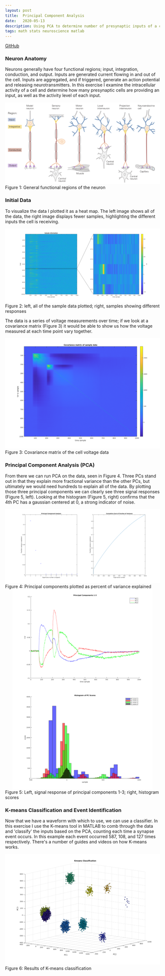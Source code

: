 ```yaml
---
layout: post
title:  Principal Component Analysis
date:   2020-05-13
description: Using PCA to determine number of presynaptic inputs of a cell
tags: math stats neuroscience matlab
---
```


<p>
  <a href=""></a><div class=""></div>
  <a href="https://github.com/alexanderhay2020/408/blob/master/hw/hw5/homework5.m"><div class="color-button">GitHub</div></a>
</p>

### Neuron Anatomy

Neurons generally have four functional regions; input, integration, conduction, and output. Inputs are generated current flowing in and out of the cell. Inputs are aggregated, and if triggered, generate an action potential and releasing neurotransmitters. In this exercise I examine the intracellular activity of a cell and determine how many presynaptic cells are providing an input, as well as the activity level of each input.

<div class="img_row">
  <img class="col three" src="/assets/pca/fig_01.png">
</div>
<div class="col three caption">
  Figure 1: General functional regions of the neuron
</div>

### Initial Data

To visualize the data I plotted it as a heat map. The left image shows all of the data, the right image displays fewer samples, highlighting the different inputs the cell is receiving.

<div class="img_row">
  <img class="col three" src="/assets/pca/fig_02.png">
</div>
<div class="col three caption">
  Figure 2: left, all of the sample data plotted; right, samples showing different responses
</div>

The data is a series of voltage measurements over time; if we look at a covariance matrix (Figure 3) it would be able to show us how the voltage measured at each time point vary together.

<div class="img_row">
  <img class="col three" src="/assets/pca/fig_03.png">
</div>
<div class="col three caption">
  Figure 3: Covariance matrix of the cell voltage data
</div>


### Principal Component Analysis (PCA)

From there we can run PCA on the data, seen in Figure 4. Three PCs stand out in that they explain more fractional variance than the other PCs, but ultimately we would need hundreds to explain all of the data. By plotting those three principal components we can clearly see three signal responses (Figure 5, left). Looking at the histogram (Figure 5, right) confirms that the 4th PC has a gaussian centered at 0, a strong indicator of noise.

<div class="img_row">
  <img class="col" src="/assets/pca/fig_04.png">
</div>
<div class="col three caption">
  Figure 4: Principal components plotted as percent of variance explained
</div>

<div class="img_row" style="margin-right:1.5rem; margin-left:1.5rem;" >
  <img class="col two" style="float:left; padding-right: 1rem;" src="/assets/pca/fig_05_l.png">
  <img class="col two" style="float:right; padding-left: 1rem;" src="/assets/pca/fig_05_r.png">
</div>

<div class="col three caption">
  Figure 5: Left, signal response of principal components 1-3; right, histogram scores
</div>

### K-means Classification and Event Identification

Now that we have a waveform with which to use, we can use a classifier. In this exercise I use the K-means tool in MATLAB to comb through the data and 'classify' the inputs based on the PCA, counting each time a synapse event occurs. In this example each event occurred 587, 108, and 127 times respectively. There's a number of guides and videos on how K-means works.

<!-- <div class="img_row" > -->
  <img class="col three" src="/assets/pca/fig_06.png">
<!-- </div> -->

<div class="col three caption">
  Figure 6: Results of K-means classification
</div>
